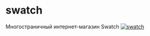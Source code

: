 # swatch
Многостраничный интернет-магазин Swatch
<a href="https://ibb.co/F5bNZfC"><img src="https://i.ibb.co/v3xgyrR/swatch.jpg" alt="swatch" border="0"></a>
